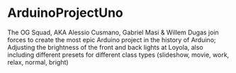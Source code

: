 # ArduinoProjectUno
The OG Squad, AKA
Alessio Cusmano, Gabriel Masi & Willem Dugas join forces to create the most epic Arduino project in the history of Arduino;
Adjusting the brightness of the front and back lights at Loyola, also including different presets for different class types (slideshow, movie, work, relax, normal, bright) 
